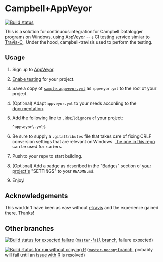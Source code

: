Campbell+AppVeyor
==========

[![Build status](https://ci.appveyor.com/api/projects/status/github/USGS-OWI/campbell-appveyor?branch=master)](https://ci.appveyor.com/project/USGS-OWI/campbell-appveyor/branch/master)

This is a solution for continuous integration for Campbell Datalogger programs on Windows, using [AppVeyor](http://appveyor.com) -- a CI testing service similar to [Travis-CI](http://travis-ci.org).
Under the hood, campbell-travisis used to perform the testing.


Usage
-----

1. Sign up to [AppVeyor](http://appveyor.com).
2. [Enable testing](https://ci.appveyor.com/projects/new) for your project.
3. Save a copy of [`sample.appveyor.yml`](/sample.appveyor.yml) as `appveyor.yml` to the root of your project.
4. (Optional) Adapt `appveyor.yml` to your needs according to the [documentation](http://www.appveyor.com/docs/appveyor-yml).
5. Add the following line to `.Rbuildignore` of your project:

    ```
    ^appveyor\.yml$
    ```
6. Be sure to supply a `.gitattributes` file that takes care of fixing CRLF conversion settings that are relevant on Windows.  [The one in this repo](/.gitattributes) can be used for starters.
7. Push to your repo to start building.
8. (Optional) Add a badge as described in the "Badges" section of [your project's](https://ci.appveyor.com/projects) "SETTINGS" to your `README.md`.
9. Enjoy!


Acknowledgements
----------------

This wouldn't have been as easy without [r-travis](https://github.com/craigcitro/r-travis) and the experience gained there. Thanks!


Other branches
--------------

[![Build status for expected failure](https://ci.appveyor.com/api/projects/status/github/krlmlr/r-appveyor?branch=master-fail)](https://ci.appveyor.com/project/krlmlr/r-appveyor/branch/master-fail) ([`master-fail` branch](https://github.com/krlmlr/r-appveyor/tree/master-fail), failure expected)

[![Build status for run without copying R](https://ci.appveyor.com/api/projects/status/github/krlmlr/r-appveyor?branch=master-nocopy)](https://ci.appveyor.com/project/krlmlr/r-appveyor/branch/master-nocopy) ([`master-nocopy` branch](https://github.com/krlmlr/r-appveyor/tree/master-nocopy), probably will fail until an [issue with R](https://bugs.r-project.org/bugzilla/show_bug.cgi?id=15942) is resolved)
